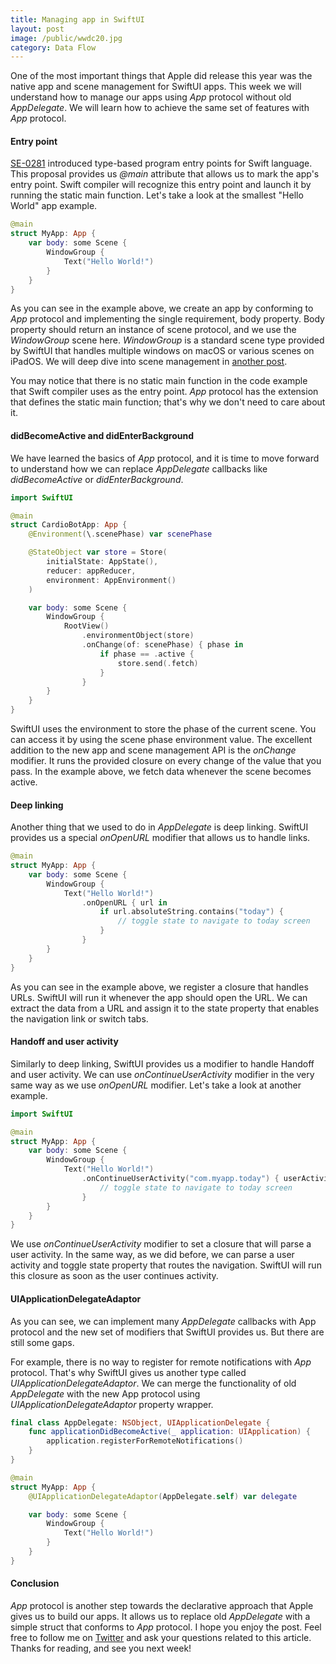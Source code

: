 ```yaml
---
title: Managing app in SwiftUI
layout: post
image: /public/wwdc20.jpg
category: Data Flow
---
```


One of the most important things that Apple did release this year was the native app and scene management for SwiftUI apps. This week we will understand how to manage our apps using *App* protocol without old *AppDelegate*. We will learn how to achieve the same set of features with *App* protocol.

#### Entry point
[SE-0281](https://github.com/apple/swift-evolution/blob/master/proposals/0281-main-attribute.md) introduced type-based program entry points for Swift language. This proposal provides us *@main* attribute that allows us to mark the app's entry point. Swift compiler will recognize this entry point and launch it by running the static main function. Let's take a look at the smallest "Hello World" app example.

```swift
@main
struct MyApp: App {
    var body: some Scene {
        WindowGroup {
            Text("Hello World!")
        }
    }
}
```

As you can see in the example above, we create an app by conforming to *App* protocol and implementing the single requirement, body property. Body property should return an instance of scene protocol, and we use the *WindowGroup* scene here. *WindowGroup* is a standard scene type provided by SwiftUI that handles multiple windows on macOS or various scenes on iPadOS. We will deep dive into scene management in [another post](https://swiftwithmajid.com/2020/08/26/managing-scenes-in-swiftui/).

You may notice that there is no static main function in the code example that Swift compiler uses as the entry point. *App* protocol has the extension that defines the static main function; that's why we don't need to care about it.

#### didBecomeActive and didEnterBackground
We have learned the basics of *App* protocol, and it is time to move forward to understand how we can replace *AppDelegate* callbacks like *didBecomeActive* or *didEnterBackground*. 

```swift
import SwiftUI

@main
struct CardioBotApp: App {
    @Environment(\.scenePhase) var scenePhase

    @StateObject var store = Store(
        initialState: AppState(),
        reducer: appReducer,
        environment: AppEnvironment()
    )

    var body: some Scene {
        WindowGroup {
            RootView()
                .environmentObject(store)
                .onChange(of: scenePhase) { phase in
                    if phase == .active {
                        store.send(.fetch)
                    }
                }
        }
    }
}
```

SwiftUI uses the environment to store the phase of the current scene. You can access it by using the scene phase environment value. The excellent addition to the new app and scene management API is the *onChange* modifier. It runs the provided closure on every change of the value that you pass. In the example above, we fetch data whenever the scene becomes active.

#### Deep linking
Another thing that we used to do in *AppDelegate* is deep linking. SwiftUI provides us a special *onOpenURL* modifier that allows us to handle links.

```swift
@main
struct MyApp: App {
    var body: some Scene {
        WindowGroup {
            Text("Hello World!")
                .onOpenURL { url in
                    if url.absoluteString.contains("today") {
                        // toggle state to navigate to today screen
                    }
                }
        }
    }
}
```

As you can see in the example above, we register a closure that handles URLs. SwiftUI will run it whenever the app should open the URL. We can extract the data from a URL and assign it to the state property that enables the navigation link or switch tabs.

#### Handoff and user activity
Similarly to deep linking, SwiftUI provides us a modifier to handle Handoff and user activity. We can use *onContinueUserActivity* modifier in the very same way as we use *onOpenURL* modifier. Let's take a look at another example.

```swift
import SwiftUI

@main
struct MyApp: App {
    var body: some Scene {
        WindowGroup {
            Text("Hello World!")
                .onContinueUserActivity("com.myapp.today") { userActivity in
                    // toggle state to navigate to today screen
                }
        }
    }
}
```

We use *onContinueUserActivity* modifier to set a closure that will parse a user activity. In the same way, as we did before, we can parse a user activity and toggle state property that routes the navigation. SwiftUI will run this closure as soon as the user continues activity.

#### UIApplicationDelegateAdaptor
As you can see, we can implement many *AppDelegate* callbacks with App protocol and the new set of modifiers that SwiftUI provides us. But there are still some gaps.

For example, there is no way to register for remote notifications with *App* protocol. That's why SwiftUI gives us another type called *UIApplicationDelegateAdaptor*. We can merge the functionality of old *AppDelegate* with the new App protocol using *UIApplicationDelegateAdaptor* property wrapper.

```swift
final class AppDelegate: NSObject, UIApplicationDelegate {
    func applicationDidBecomeActive(_ application: UIApplication) {
        application.registerForRemoteNotifications()
    }
}

@main
struct MyApp: App {
    @UIApplicationDelegateAdaptor(AppDelegate.self) var delegate

    var body: some Scene {
        WindowGroup {
            Text("Hello World!")
        }
    }
}
```

#### Conclusion
*App* protocol is another step towards the declarative approach that Apple gives us to build our apps. It allows us to replace old *AppDelegate* with a simple struct that conforms to *App* protocol. I hope you enjoy the post. Feel free to follow me on [Twitter](https://twitter.com/mecid) and ask your questions related to this article. Thanks for reading, and see you next week!